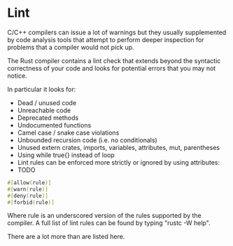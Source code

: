 # Lint

C/C++ compilers can issue a lot of warnings but they usually supplemented by code analysis tools that attempt to perform deeper inspection for problems that a compiler would not pick up.

The Rust compiler contains a lint check that extends beyond the syntactic correctness of your code and looks for potential errors that you may not notice.

In particular it looks for:

* Dead / unused code
* Unreachable code
* Deprecated methods
* Undocumented functions
* Camel case / snake case violations
* Unbounded recursion code (i.e. no conditionals)
* Unused extern crates, imports, variables, attributes, mut, parentheses
* Using while true{} instead of loop
* Lint rules can be enforced more strictly or ignored by using attributes:
* TODO

```rust
#[allow(rule)]
#[warn(rule)]
#[deny(rule)]
#[forbid(rule)]
```

Where rule is an underscored version of the rules supported by the compiler. A full list of lint rules can be found by typing "rustc -W help".

There are a lot more than are listed here.
